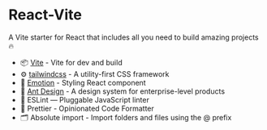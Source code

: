# React-Vite

A Vite starter for React that includes all you need to build amazing projects 🔥

- 📦 [Vite](https://vitejs.dev/) - Vite for dev and build
- ⚙️ [tailwindcss](https://tailwindcss.com/docs) - A utility-first CSS framework
- 🍓 [Emotion](https://emotion.sh/) - Styling React component
- 🦄 [Ant Design](https://ant.design/) - A design system for enterprise-level products
- 📏 ESLint — Pluggable JavaScript linter
- 💖 Prettier - Opinionated Code Formatter
- 🗂 Absolute import - Import folders and files using the @ prefix
